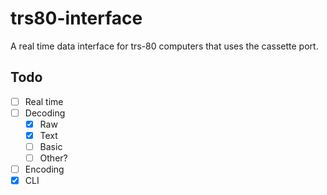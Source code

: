 # trs80-interface

A real time data interface for trs-80 computers that uses the cassette port.

## Todo

- [ ] Real time
- [ ] Decoding
  - [x] Raw
  - [x] Text
  - [ ] Basic
  - [ ] Other?
- [ ] Encoding
- [x] CLI
